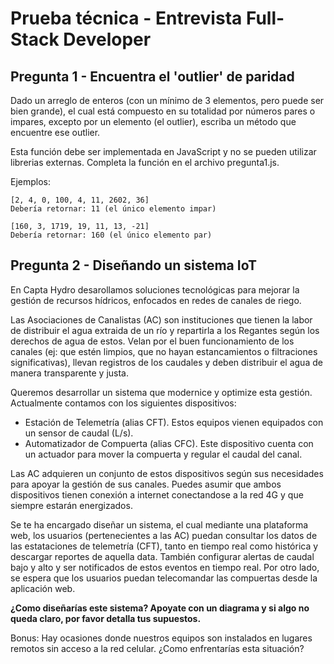 # Prueba técnica - Entrevista Full-Stack Developer 

## Pregunta 1 -  Encuentra el 'outlier' de paridad

Dado un arreglo de enteros (con un mínimo de 3 elementos, pero puede ser bien grande), el cual está compuesto en su totalidad por números pares o impares, excepto por un elemento (el outlier), escriba un método que encuentre ese outlier.

Esta función debe ser implementada en JavaScript y no se pueden utilizar librerias externas. Completa la función en el archivo pregunta1.js. 

Ejemplos:
```
[2, 4, 0, 100, 4, 11, 2602, 36]
Debería retornar: 11 (el único elemento impar)

[160, 3, 1719, 19, 11, 13, -21]
Debería retornar: 160 (el único elemento par)
```

## Pregunta 2 - Diseñando un sistema IoT

En Capta Hydro desarollamos soluciones tecnológicas para mejorar la gestión de recursos hídricos, enfocados en redes de canales de riego.

Las Asociaciones de Canalistas (AC) son instituciones que tienen la labor de distribuir el agua extraida de un río y repartirla a los Regantes según los derechos de agua de estos. Velan por el buen funcionamiento de los canales (ej: que estén limpios, que no hayan estancamientos o filtraciones significativas), llevan registros de los caudales y deben distribuir el agua de manera transparente y justa.   

Queremos desarrollar un sistema que modernice y optimize esta gestión. Actualmente contamos con los siguientes dispositivos:
- Estación de Telemetría (alias CFT). Estos equipos vienen equipados con un sensor de caudal (L/s). 
- Automatizador de Compuerta (alias CFC). Este dispositivo cuenta con un actuador para mover la compuerta y regular el caudal del canal.

Las AC adquieren un conjunto de estos dispositivos según sus necesidades para apoyar la gestión de sus canales. Puedes asumir que ambos dispositivos tienen conexión a internet conectandose a la red 4G y que siempre estarán energizados.  

Se te ha encargado diseñar un sistema, el cual mediante una plataforma web, los usuarios (pertenecientes a las AC) puedan consultar los datos de las estataciones de telemetría (CFT), tanto en tiempo real como histórica y descargar reportes de aquella data. También configurar alertas de caudal bajo y alto y ser notificados de estos eventos en tiempo real. Por otro lado, se espera que los usuarios puedan telecomandar las compuertas desde la aplicación web.

**¿Como diseñarías este sistema? Apoyate con un diagrama y si algo no queda claro, por favor detalla tus supuestos.**

Bonus: Hay ocasiones donde nuestros equipos son instalados en lugares remotos sin acceso a la red celular. ¿Como enfrentarías esta situación?  
